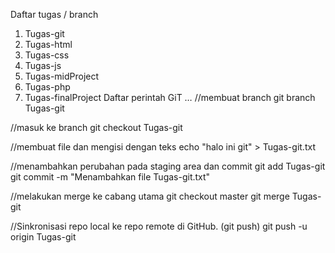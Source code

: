 Daftar tugas / branch
1. Tugas-git
2. Tugas-html
3. Tugas-css
4. Tugas-js
5. Tugas-midProject
6. Tugas-php
7. Tugas-finalProject
Daftar perintah GiT
…
//membuat branch
git branch Tugas-git

//masuk ke branch
git checkout Tugas-git

//membuat file dan mengisi dengan teks
echo "halo ini git" > Tugas-git.txt

//menambahkan perubahan pada staging area dan commit
git add Tugas-git
git commit -m "Menambahkan file Tugas-git.txt"

//melakukan merge ke cabang utama
git checkout master
git merge Tugas-git

//Sinkronisasi repo local ke repo remote di GitHub. (git push)
git push -u origin Tugas-git

